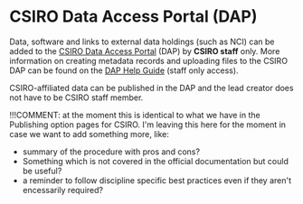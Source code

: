 # CSIRO Data Access Portal (DAP) 

Data, software and links to external data holdings (such as NCI) can be added to the [CSIRO Data Access Portal](https://data.csiro.au/) (DAP) by **CSIRO staff** only. More information on creating metadata records and uploading files to the CSIRO DAP can be found on the [DAP Help Guide](https://confluence.csiro.au/display/dap/Deposit+and+Manage+Data) (staff only access).

 CSIRO-affiliated data can be published in the DAP and the lead creator does not have to be CSIRO staff member.

!!!COMMENT: at the moment this is identical to what we have in the Publishing option pages for CSIRO. I'm leaving this here for the moment in case we want to add something more, like:
 - summary of the procedure with pros and cons? 
 - Something which is not covered in the official documentation but could be useful?  
 - a reminder to follow discipline specific best practices even if they aren't encessarily required? 
